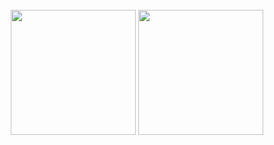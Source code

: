 <br>

<div align="center">
  <img height="200" src="https://github-readme-stats.vercel.app/api?username=IJuanTM&show_icons=true&count_private=true&hide_title=true&include_all_commits=true&theme=darcula&rank_icon=github&card_width=400&line_height=30&show=reviews,prs_merged,prs_merged_percentage">
  <img height="200" src="https://github-readme-stats.vercel.app/api/top-langs/?username=IJuanTM&langs_count=5&hide_title=true&hide=hack,tsql&theme=darcula&card_width=400">
</div>
